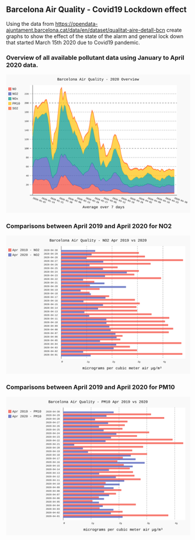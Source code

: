 Barcelona Air Quality - Covid19 Lockdown effect
-----------------------------------------------

Using the data from https://opendata-ajuntament.barcelona.cat/data/en/dataset/qualitat-aire-detall-bcn create graphs to show the effect of the state of the alarm and general lock down that started March 15th 2020 due to Covid19 pandemic.

### Overview of all available pollutant data using January to April 2020 data.
![Graph showing air quality Jan to Apr 2020](./output/airquality_overview_2020_Jan-Apr.svg)

### Comparisons between April 2019 and April 2020 for NO2
![Graph showing NO2 comparisons Apr 2019 to Apr 2020](./output/airquality_apr19-20-NO2.svg)

### Comparisons between April 2019 and April 2020 for PM10
![Graph showing NO2 comparisons Apr 2019 to Apr 2020](./output/airquality_apr19-20-PM10.svg)